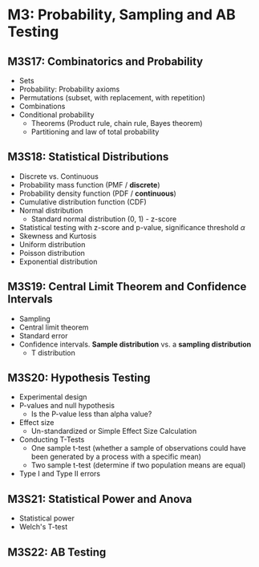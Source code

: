 # M3: Probability, Sampling and AB Testing

## M3S17: Combinatorics and Probability
- Sets
- Probability: Probability axioms
- Permutations (subset, with replacement, with repetition)
- Combinations
- Conditional probability
  - Theorems (Product rule, chain rule, Bayes theorem)
  - Partitioning and law of total probability


## M3S18: Statistical Distributions
- Discrete vs. Continuous
- Probability mass function (PMF / **discrete**)
- Probability density function (PDF / **continuous**)
- Cumulative distribution function (CDF)
- Normal distribution
  - Standard normal distribution (0, 1) - z-score
- Statistical testing with z-score and p-value, significance threshold $\alpha$
- Skewness and Kurtosis
- Uniform distribution
- Poisson distribution
- Exponential distribution


## M3S19: Central Limit Theorem and Confidence Intervals
- Sampling
- Central limit theorem
- Standard error
- Confidence intervals. **Sample distribution** vs. a **sampling distribution**
  - T distribution


## M3S20: Hypothesis Testing
- Experimental design
- P-values and null hypothesis
    - Is the P-value less than alpha value?
- Effect size
  - Un-standardized or Simple Effect Size Calculation
- Conducting T-Tests
  - One sample t-test (whether a sample of observations could have been generated by a process with a specific mean)
  - Two sample t-test (determine if two population means are equal)
- Type I and Type II errors


## M3S21: Statistical Power and Anova
- Statistical power
- Welch's T-test


## M3S22: AB Testing